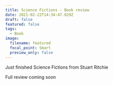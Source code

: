 ```yaml
---
title: Science Fictions - Book review
date: 2021-02-22T14:34:47.029Z
draft: false
featured: false
tags:
  - Book
image:
  filename: featured
  focal_point: Smart
  preview_only: false
---
```

Just finished Science Fictions from Stuart Ritchie

Full review coming soon